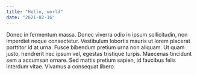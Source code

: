 ```yaml
---
title: "Hello, world"
date: "2021-02-16"
---
```


Donec in fermentum massa. Donec viverra odio in ipsum sollicitudin, non imperdiet neque consectetur. Vestibulum lobortis mauris ut lorem placerat porttitor id at urna. Fusce bibendum pretium urna non aliquam. Ut quam justo, hendrerit nec ipsum vel, egestas tristique turpis. Maecenas tincidunt sem a accumsan ornare. Sed mattis pretium sapien, id faucibus felis interdum vitae. Vivamus a consequat libero.